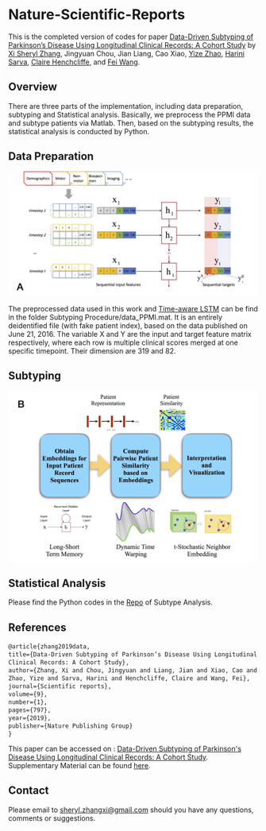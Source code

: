 # Nature-Scientific-Reports

This is the completed version of codes for paper [Data-Driven Subtyping of Parkinson’s Disease Using Longitudinal Clinical Records: A Cohort Study](https://www.nature.com/articles/s41598-018-37545-z.pdf) by [Xi Sheryl Zhang](https://www.xi-zhang.net/), Jingyuan Chou, Jian Liang, Cao Xiao, [Yize Zhao](http://vivo.med.cornell.edu/display/cwid-yiz2013), [Harini Sarva](https://weillcornell.org/harini-sarva-md), [Claire Henchcliffe](https://weillcornell.org/chenchcliffe), and [Fei Wang](https://sites.google.com/site/feiwang03/).

## Overview
There are three parts of the implementation, including data preparation, subtyping and Statistical analysis. Basically, we preprocess the PPMI data and subtype patients via Matlab. Then, based on the subtyping results, the statistical analysis is conducted by Python.

## Data Preparation

<p align="center"><img src="figure/LSTM.jpg" alt="Illustration of our LSTM recurrent neural network" width="600"></p>

The preprocessed data used in this work and [Time-aware LSTM](https://github.com/illidanlab/T-LSTM.git) can be find in the folder Subtyping Procedure/data_PPMI.mat. It is an entirely deidentified file (with fake patient index), based on the data published on June 21, 2016. The variable X and Y are the input and target feature matrix respectively, where each row is multiple clinical scores merged at one specific timepoint. Their dimension are 319 and 82.    

## Subtyping
<p align="center"><img src="figure/flowchart.jpg" alt=" Overall fow of the
proposed LSTM-based method" width="600"></p>

## Statistical Analysis
Please find the Python codes in the [Repo](https://github.com/sheryl-ai/PPMI-Subtype-Analysis.git) of Subtype Analysis.

## References
```
@article{zhang2019data,
title={Data-Driven Subtyping of Parkinson’s Disease Using Longitudinal Clinical Records: A Cohort Study},
author={Zhang, Xi and Chou, Jingyuan and Liang, Jian and Xiao, Cao and Zhao, Yize and Sarva, Harini and Henchcliffe, Claire and Wang, Fei},
journal={Scientific reports},
volume={9},
number={1},
pages={797},
year={2019},
publisher={Nature Publishing Group}
}
```
This paper can be accessed on : [Data-Driven Subtyping of Parkinson's Disease Using Longitudinal Clinical Records: A Cohort Study](https://www.nature.com/articles/s41598-018-37545-z.pdf). Supplementary Material can be found [here](https://static-content.springer.com/esm/art%3A10.1038%2Fs41598-018-37545-z/MediaObjects/41598_2018_37545_MOESM1_ESM.pdf).


## Contact
Please email to [sheryl.zhangxi@gmail.com](mailto:sheryl.zhangxi@gmail.com) should you have any questions, comments or suggestions.
